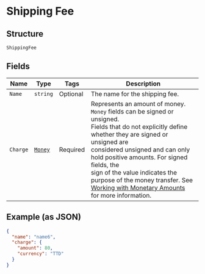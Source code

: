 
# Shipping Fee

## Structure

`ShippingFee`

## Fields

| Name | Type | Tags | Description |
|  --- | --- | --- | --- |
| `Name` | `string` | Optional | The name for the shipping fee. |
| `Charge` | [`Money`](../../doc/models/money.md) | Required | Represents an amount of money. `Money` fields can be signed or unsigned.<br>Fields that do not explicitly define whether they are signed or unsigned are<br>considered unsigned and can only hold positive amounts. For signed fields, the<br>sign of the value indicates the purpose of the money transfer. See<br>[Working with Monetary Amounts](https://developer.squareup.com/docs/build-basics/working-with-monetary-amounts)<br>for more information. |

## Example (as JSON)

```json
{
  "name": "name6",
  "charge": {
    "amount": 80,
    "currency": "TTD"
  }
}
```

